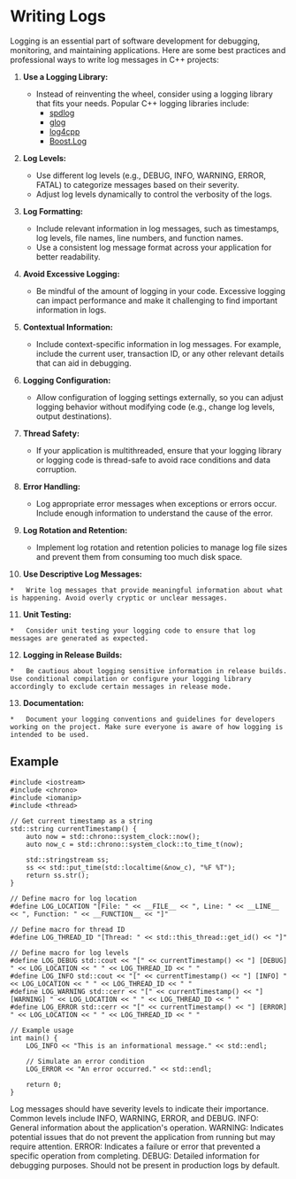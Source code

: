 # Writing Logs
Logging is an essential part of software development for debugging, monitoring, and maintaining applications. Here are some best practices and professional ways to write log messages in C++ projects:

1.  **Use a Logging Library:**
    
    *   Instead of reinventing the wheel, consider using a logging library that fits your needs. Popular C++ logging libraries include:
        *   [spdlog](https://github.com/gabime/spdlog)
        *   [glog](https://github.com/google/glog)
        *   [log4cpp](http://log4cpp.sourceforge.net/)
        *   [Boost.Log](https://www.boost.org/doc/libs/1_77_0/libs/log/doc/html/index.html)
2.  **Log Levels:**
    
    *   Use different log levels (e.g., DEBUG, INFO, WARNING, ERROR, FATAL) to categorize messages based on their severity.
    *   Adjust log levels dynamically to control the verbosity of the logs.
3.  **Log Formatting:**
    
    *   Include relevant information in log messages, such as timestamps, log levels, file names, line numbers, and function names.
    *   Use a consistent log message format across your application for better readability.
4.  **Avoid Excessive Logging:**
    
    *   Be mindful of the amount of logging in your code. Excessive logging can impact performance and make it challenging to find important information in logs.
5.  **Contextual Information:**
    
    *   Include context-specific information in log messages. For example, include the current user, transaction ID, or any other relevant details that can aid in debugging.
6.  **Logging Configuration:**
    
    *   Allow configuration of logging settings externally, so you can adjust logging behavior without modifying code (e.g., change log levels, output destinations).
7.  **Thread Safety:**
    
    *   If your application is multithreaded, ensure that your logging library or logging code is thread-safe to avoid race conditions and data corruption.
8.  **Error Handling:**
    
    *   Log appropriate error messages when exceptions or errors occur. Include enough information to understand the cause of the error.
9.  **Log Rotation and Retention:**
    
    *   Implement log rotation and retention policies to manage log file sizes and prevent them from consuming too much disk space.
10.  **Use Descriptive Log Messages:**
    
    *   Write log messages that provide meaningful information about what is happening. Avoid overly cryptic or unclear messages.
11.  **Unit Testing:**
    
    *   Consider unit testing your logging code to ensure that log messages are generated as expected.
12.  **Logging in Release Builds:**
    
    *   Be cautious about logging sensitive information in release builds. Use conditional compilation or configure your logging library accordingly to exclude certain messages in release mode.
13.  **Documentation:**
    
    *   Document your logging conventions and guidelines for developers working on the project. Make sure everyone is aware of how logging is intended to be used.

## Example
```
#include <iostream>
#include <chrono>
#include <iomanip>
#include <thread>

// Get current timestamp as a string
std::string currentTimestamp() {
    auto now = std::chrono::system_clock::now();
    auto now_c = std::chrono::system_clock::to_time_t(now);

    std::stringstream ss;
    ss << std::put_time(std::localtime(&now_c), "%F %T");
    return ss.str();
}

// Define macro for log location
#define LOG_LOCATION "[File: " << __FILE__ << ", Line: " << __LINE__ << ", Function: " << __FUNCTION__ << "]"

// Define macro for thread ID
#define LOG_THREAD_ID "[Thread: " << std::this_thread::get_id() << "]"

// Define macro for log levels
#define LOG_DEBUG std::cout << "[" << currentTimestamp() << "] [DEBUG] " << LOG_LOCATION << " " << LOG_THREAD_ID << " "
#define LOG_INFO std::cout << "[" << currentTimestamp() << "] [INFO] " << LOG_LOCATION << " " << LOG_THREAD_ID << " "
#define LOG_WARNING std::cerr << "[" << currentTimestamp() << "] [WARNING] " << LOG_LOCATION << " " << LOG_THREAD_ID << " "
#define LOG_ERROR std::cerr << "[" << currentTimestamp() << "] [ERROR] " << LOG_LOCATION << " " << LOG_THREAD_ID << " "

// Example usage
int main() {
    LOG_INFO << "This is an informational message." << std::endl;

    // Simulate an error condition
    LOG_ERROR << "An error occurred." << std::endl;

    return 0;
}

```

Log messages should have severity levels to indicate their importance. Common levels include INFO, WARNING, ERROR, and DEBUG.
INFO: General information about the application's operation.
WARNING: Indicates potential issues that do not prevent the application from running but may require attention.
ERROR: Indicates a failure or error that prevented a specific operation from completing.
DEBUG: Detailed information for debugging purposes. Should not be present in production logs by default.